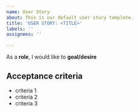 ```yaml
---
name: User Story
about: This is our default user story template.
title: 'USER STORY: <TITLE>'
labels: ''
assignees: ''

---
```


As a **role**, I would like to **goal/desire**

## Acceptance criteria

- criteria 1
- criteria 2
- criteria 3
